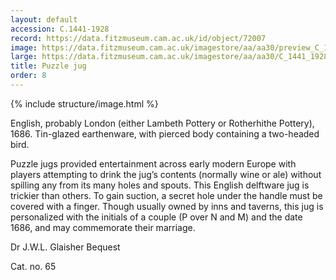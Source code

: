 ```yaml
---
layout: default
accession: C.1441-1928
record: https://data.fitzmuseum.cam.ac.uk/id/object/72007
image: https://data.fitzmuseum.cam.ac.uk/imagestore/aa/aa30/preview_C_1441_1928_3_201011_amt49_mas.jpg
large: https://data.fitzmuseum.cam.ac.uk/imagestore/aa/aa30/C_1441_1928_3_201011_amt49_mas.jpg
title: Puzzle jug
order: 8
---
```

{% include structure/image.html %}

English, probably London (either Lambeth Pottery or Rotherhithe Pottery), 1686.
Tin-glazed earthenware, with pierced body containing a two-headed bird.

Puzzle jugs provided entertainment across early modern Europe with players attempting to drink the jug’s contents (normally wine or ale) without spilling any from its many holes and spouts. This English delftware jug is trickier than others. To gain suction, a secret hole under the handle must be covered with a finger. Though usually owned by inns and taverns, this jug is personalized with the initials of a couple (P over N and M) and the date 1686, and may commemorate their marriage.

Dr J.W.L. Glaisher Bequest

Cat. no. 65
